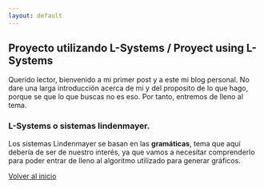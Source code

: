 ```yaml
---
layout: default
---
```


## Proyecto utilizando L-Systems / Proyect using L-Systems

Querido lector, bienvenido a mi primer post y a este mi blog personal. 
No dare una larga introducción acerca de mi y del proposito de lo que 
hago, porque se que lo que buscas no es eso. Por tanto, entremos de lleno 
al tema.

### L-Systems o sistemas lindenmayer.

Los sistemas Lindenmayer se basan en las **gramáticas**, tema que aquí
debería de ser de nuestro interés, ya que vamos a necesitar comprenderlo
para poder entrar de lleno al algoritmo utilizado para generar gráficos.


[Volver al inicio](./)
